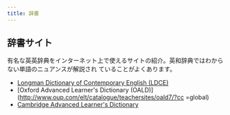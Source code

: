 ```yaml
---
title: 辞書
---
```


## 辞書サイト 

有名な英英辞典をインターネット上で使えるサイトの紹介。英和辞典ではわからない単語のニュアンスが解説され
ていることがよくあります。
- [Longman Dictionary of Contemporary English (LDCE)](http://www.ldoceonline.com/)
- [Oxford Advanced Learner's Dictionary (OALD)](http://www.oup.com/elt/catalogue/teachersites/oald7/?cc
=global)
- [Cambridge Advanced Learner's Dictionary](http://dictionary.cambridge.org/)